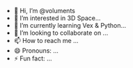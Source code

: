 - 👋 Hi, I’m @voluments
- 👀 I’m interested in 3D Space...
- 🌱 I’m currently learning Vex & Python...
- 💞️ I’m looking to collaborate on ...
- 📫 How to reach me ...
- 😄 Pronouns: ...
- ⚡ Fun fact: ...

<!---
voluments/voluments is a ✨ special ✨ repository because its `README.md` (this file) appears on your GitHub profile.
You can click the Preview link to take a look at your changes.
--->
